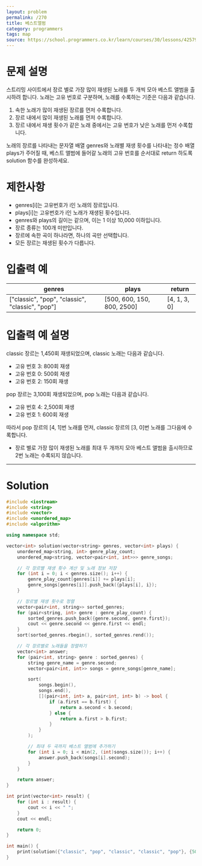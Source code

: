 ```yaml
---
layout: problem
permalink: /270
title: 베스트앨범
category: programmers
tags: map
source: https://school.programmers.co.kr/learn/courses/30/lessons/42579
---
```


# 문제 설명

스트리밍 사이트에서 장르 별로 가장 많이 재생된 노래를 두 개씩 모아 베스트 앨범을 출시하려 합니다. 노래는 고유 번호로 구분하며, 노래를 수록하는 기준은 다음과 같습니다.

1. 속한 노래가 많이 재생된 장르를 먼저 수록합니다.
2. 장르 내에서 많이 재생된 노래를 먼저 수록합니다.
3. 장르 내에서 재생 횟수가 같은 노래 중에서는 고유 번호가 낮은 노래를 먼저 수록합니다.

노래의 장르를 나타내는 문자열 배열 genres와 노래별 재생 횟수를 나타내는 정수 배열 plays가 주어질 때, 베스트 앨범에 들어갈 노래의 고유 번호를 순서대로 return 하도록 solution 함수를 완성하세요.

# 제한사항

- genres[i]는 고유번호가 i인 노래의 장르입니다.
- plays[i]는 고유번호가 i인 노래가 재생된 횟수입니다.
- genres와 plays의 길이는 같으며, 이는 1 이상 10,000 이하입니다.
- 장르 종류는 100개 미만입니다.
- 장르에 속한 곡이 하나라면, 하나의 곡만 선택합니다.
- 모든 장르는 재생된 횟수가 다릅니다.

# 입출력 예

| genres | plays | return |
| --- | --- | --- |
| ["classic", "pop", "classic", "classic", "pop"] | [500, 600, 150, 800, 2500] | [4, 1, 3, 0] |

# 입출력 예 설명

classic 장르는 1,450회 재생되었으며, classic 노래는 다음과 같습니다.

- 고유 번호 3: 800회 재생
- 고유 번호 0: 500회 재생
- 고유 번호 2: 150회 재생

pop 장르는 3,100회 재생되었으며, pop 노래는 다음과 같습니다.

- 고유 번호 4: 2,500회 재생
- 고유 번호 1: 600회 재생

따라서 pop 장르의 [4, 1]번 노래를 먼저, classic 장르의 [3, 0]번 노래를 그다음에 수록합니다.

- 장르 별로 가장 많이 재생된 노래를 최대 두 개까지 모아 베스트 앨범을 출시하므로 2번 노래는 수록되지 않습니다.

---

# Solution

```cpp
#include <iostream>
#include <string>
#include <vector>
#include <unordered_map>
#include <algorithm>

using namespace std;

vector<int> solution(vector<string> genres, vector<int> plays) {
    unordered_map<string, int> genre_play_count;
    unordered_map<string, vector<pair<int, int>>> genre_songs;

    // 각 장르별 재생 횟수 계산 및 노래 정보 저장
    for (int i = 0; i < genres.size(); i++) {
        genre_play_count[genres[i]] += plays[i];
        genre_songs[genres[i]].push_back({plays[i], i});
    }

    // 장르별 재생 횟수로 정렬
    vector<pair<int, string>> sorted_genres;
    for (pair<string, int> genre : genre_play_count) {
        sorted_genres.push_back({genre.second, genre.first});
        cout << genre.second << genre.first << endl;
    }
    sort(sorted_genres.rbegin(), sorted_genres.rend());

    // 각 장르별로 노래들을 정렬하기
    vector<int> answer;
    for (pair<int, string> genre : sorted_genres) {
        string genre_name = genre.second;
        vector<pair<int, int>> songs = genre_songs[genre_name];

        sort(
            songs.begin(),
            songs.end(),
            [](pair<int, int> a, pair<int, int> b) -> bool {
                if (a.first == b.first) {
                    return a.second < b.second;
                } else {
                    return a.first > b.first;
                }
            }
        );

        // 최대 두 곡까지 베스트 앨범에 추가하기
        for (int i = 0; i < min(2, (int)songs.size()); i++) {
            answer.push_back(songs[i].second);
        }
    }

    return answer;
}

int print(vector<int> result) {
    for (int i : result) {
        cout << i << " ";
    }
    cout << endl;

    return 0;
}

int main() {
    print(solution({"classic", "pop", "classic", "classic", "pop"}, {500, 600, 150, 800, 2500}));
}
```
